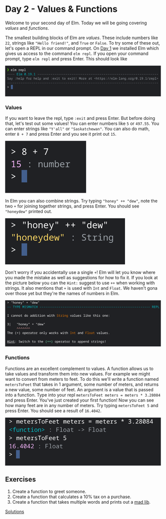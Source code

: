 # Day 2 - Values & Functions

Welcome to your second day of Elm. Today we will be going covering _values_ and _functions_.

The smallest building blocks of Elm are _values_. These include numbers like `22`, strings like `"Hello friend!"`, and `True` or `False`. To try some of these out, let's open a REPL in our command prompt. On [Day 1](../day_01) we installed Elm which gives us access to the command `elm repl`. If you open your command prompt, type `elm repl` and press Enter. This should look like

![elm repl start](./elm-repl-start.png)

### Values

If you want to leave the repl, type `:exit` and press Enter. But before doing that, let's test out some values! You can enter numbers like `5` or `497.55`. You can enter strings like `"Y'all"` or `"Saskatchewan"`. You can also do math, enter `8 + 7` and press Enter and you see it print out `15`.

![adding 8 and 7 in elm repl](./elm-repl-math.png)

In Elm you can also combine strings. Try typing `"honey" ++ "dew"`, note the two `+` for joining together strings, and press Enter. You should see `"honeydew"` printed out.

![combining strings in elm repl](./elm-repl-strings.png)

Don't worry if you accidentally use a single `+`! Elm will let you know where you made the mistake as well as suggestions for how to fix it. If you look at the picture below you can the `Hint:` suggest to use `++` when working with strings. It also mentions that `+` is used with `Int` and `Float`. We haven't gona over those yet but they're the names of numbers in Elm.

![string combine error](./elm-error-message.png)

### Functions

Functions are an excellent complement to values. A function allows us to take values and transform them into new values. For example we might want to convert from meters to feet. To do this we'll write a function named `metersToFeet` that takes in 1 argument, some number of meters, and returns a new value, some number of feet. An argument is a value that is passed into a function. Type into your repl `metersToFeet meters = meters * 3.28084` and press Enter. You've just created your first function! Now you can see how many feet are in any number of meters. Try typing `metersToFeet 5` and press Enter. You should see a result of `16.4042`.

![running meters to feet function](./elm-repl-first-function.png)

## Exercises

1. Create a function to greet someone.
1. Create a function that calculates a 10% tax on a purchase.
1. Create a function that takes multiple words and prints out a [mad lib](https://en.wikipedia.org/wiki/Mad_Libs).

[Solutions](./SOLUTIONS.md)
